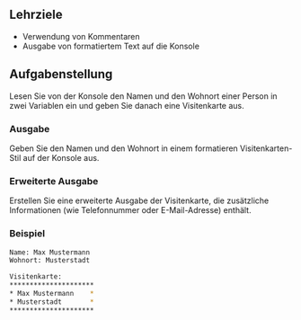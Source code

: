 ## Lehrziele

- Verwendung von Kommentaren
- Ausgabe von formatiertem Text auf die Konsole

## Aufgabenstellung

Lesen Sie von der Konsole den Namen und den Wohnort einer Person in zwei Variablen ein und geben Sie danach eine Visitenkarte aus.

### Ausgabe

Geben Sie den Namen und den Wohnort in einem formatieren Visitenkarten-Stil auf der Konsole aus.

### Erweiterte Ausgabe

Erstellen Sie eine erweiterte Ausgabe der Visitenkarte, die zusätzliche Informationen (wie Telefonnummer oder E-Mail-Adresse) enthält.

### Beispiel

```bash
Name: Max Mustermann
Wohnort: Musterstadt

Visitenkarte:
*********************
* Max Mustermann    *
* Musterstadt       *
*********************
```
